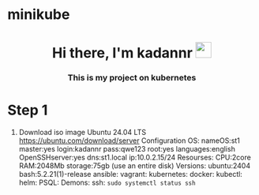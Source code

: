 # minikube
<h1 align="center">Hi there, I'm kadannr</a> 
<img src="https://github.com/blackcater/blackcater/raw/main/images/Hi.gif" height="32"/></h1>
<h3 align="center">This is my project on kubernetes</h3>

# Step 1
1. Download iso image Ubuntu 24.04 LTS https://ubuntu.com/download/server
Configuration OS:
    nameOS:st1
    master:yes
    login:kadannr
    pass:qwe123
    root:yes
    languages:english
    OpenSSHserver:yes
    dns:st1.local
    ip:10.0.2.15/24
Resourses:
    CPU:2core
    RAM:2048Mb
    storage:75gb (use an entire disk)
Versions:
    ubuntu:2404
    bash:5.2.21(1)-release
    ansible:
    vagrant:
    kubernetes:
    docker:
    kubectl:
    helm:
    PSQL:
Demons:
    ssh: `sudo systemctl status ssh`